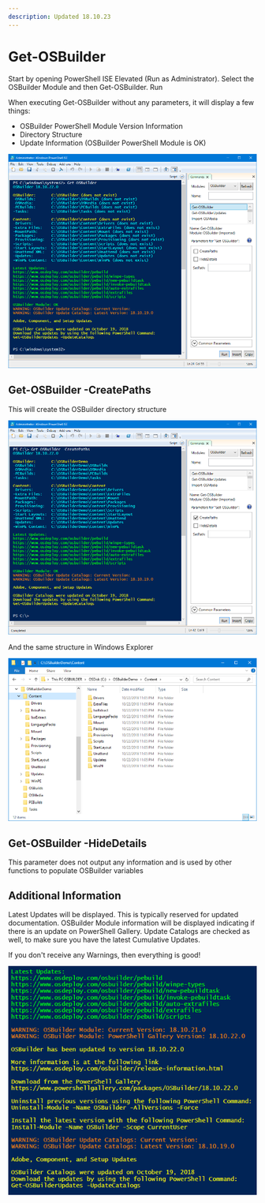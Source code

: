 ```yaml
---
description: Updated 18.10.23
---
```


# Get-OSBuilder

Start by opening PowerShell ISE Elevated \(Run as Administrator\). Select the OSBuilder Module and then Get-OSBuilder.  Run

When executing Get-OSBuilder without any parameters, it will display a few things:

* OSBuilder PowerShell Module Version Information
* Directory Structure
* Update Information \(OSBuilder PowerShell Module is OK\)

![](../../../.gitbook/assets/2018-10-22_23-03-38.png)

## Get-OSBuilder -CreatePaths

This will create the OSBuilder directory structure

![](../../../.gitbook/assets/2018-10-22_23-05-59.png)

And the same structure in Windows Explorer

![](../../../.gitbook/assets/2018-10-22_23-07-13.png)

## Get-OSBuilder -HideDetails

This parameter does not output any information and is used by other functions to populate OSBuilder variables

## Additional Information

Latest Updates will be displayed.  This is typically reserved for updated documentation.  OSBuilder Module information will be displayed indicating if there is an update on PowerShell Gallery.  Update Catalogs are checked as well, to make sure you have the latest Cumulative Updates.

If you don't receive any Warnings, then everything is good!

![](../../../.gitbook/assets/2018-10-22_23-10-39.png)



